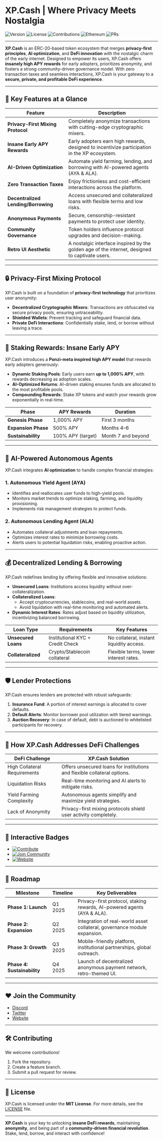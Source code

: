 # XP.Cash | **Where Privacy Meets Nostalgia**

![Version](https://img.shields.io/badge/version-1.0.0-blue.svg)
![License](https://img.shields.io/badge/license-MIT-green.svg)
![Contributions](https://img.shields.io/badge/contributions-welcome-brightgreen.svg)
![Ethereum](https://img.shields.io/badge/Built%20on-ERC--20-orange.svg)
![PRs](https://img.shields.io/badge/PRs-Open-blueviolet.svg)

---

**XP.Cash** is an ERC-20-based token ecosystem that merges **privacy-first principles**, **AI optimization**, and **DeFi innovation** with the nostalgic charm of the early internet. Designed to empower its users, XP.Cash offers **insanely high APY rewards** for early adopters, prioritizes anonymity, and fosters a strong community-driven governance model. With zero transaction taxes and seamless interactions, XP.Cash is your gateway to a **secure, private, and profitable DeFi experience**.

---

## 🌟 **Key Features at a Glance**

| **Feature**                        | **Description**                                                                                  |
|------------------------------------|--------------------------------------------------------------------------------------------------|
| **Privacy-First Mixing Protocol**  | Completely anonymize transactions with cutting-edge cryptographic mixers.                       |
| **Insane Early APY Rewards**       | Early adopters earn high rewards, designed to incentivize participation in the XP ecosystem.     |
| **AI-Driven Optimization**         | Automate yield farming, lending, and borrowing with AI-powered agents (AYA & ALA).              |
| **Zero Transaction Taxes**         | Enjoy frictionless and cost-efficient interactions across the platform.                         |
| **Decentralized Lending/Borrowing**| Access unsecured and collateralized loans with flexible terms and low risks.                    |
| **Anonymous Payments**             | Secure, censorship-resistant payments to protect user identity.                                 |
| **Community Governance**           | Token holders influence protocol upgrades and decision-making.                                  |
| **Retro UI Aesthetic**             | A nostalgic interface inspired by the golden age of the internet, designed to captivate users.  |

---

## 🔒 **Privacy-First Mixing Protocol**

XP.Cash is built on a foundation of **privacy-first technology** that prioritizes user anonymity:
- **Decentralized Cryptographic Mixers**: Transactions are obfuscated via secure privacy pools, ensuring untraceability.
- **Shielded Wallets**: Prevent tracking and safeguard financial data.
- **Private DeFi Interactions**: Confidentially stake, lend, or borrow without leaving a trace.

---

## 💸 **Staking Rewards: Insane Early APY**

XP.Cash introduces a **Ponzi-meta inspired high APY model** that rewards early adopters generously:
- **Dynamic Staking Pools**: Early users earn **up to 1,000% APY**, with rewards decreasing as adoption scales.
- **AI-Optimized Returns**: AI-driven staking ensures funds are allocated to the most profitable pools.
- **Compounding Rewards**: Stake XP tokens and watch your rewards grow exponentially in real-time.

| **Phase**          | **APY Rewards**       | **Duration**                |
|---------------------|-----------------------|-----------------------------|
| **Genesis Phase**   | 1,000% APY            | First 3 months              |
| **Expansion Phase** | 500% APY              | Months 4–6                  |
| **Sustainability**  | 100% APY (target)     | Month 7 and beyond          |

---

## 🤖 **AI-Powered Autonomous Agents**

XP.Cash integrates **AI optimization** to handle complex financial strategies:
### **1. Autonomous Yield Agent (AYA)**
- Identifies and reallocates user funds to high-yield pools.
- Monitors market trends to optimize staking, farming, and liquidity provisioning.
- Implements risk management strategies to protect funds.

### **2. Autonomous Lending Agent (ALA)**
- Automates collateral adjustments and loan repayments.
- Optimizes interest rates to minimize borrowing costs.
- Alerts users to potential liquidation risks, enabling proactive action.

---

## 💰 **Decentralized Lending & Borrowing**

XP.Cash redefines lending by offering flexible and innovative solutions:
- **Unsecured Loans**: Institutions access liquidity without over-collateralization.
- **Collateralized Loans**:
  - Accept cryptocurrencies, stablecoins, and real-world assets.
  - Avoid liquidation with real-time monitoring and automated alerts.
- **Dynamic Interest Rates**: Rates adjust based on liquidity utilization, incentivizing balanced borrowing.

| **Loan Type**      | **Requirements**                 | **Key Features**                           |
|---------------------|----------------------------------|---------------------------------------------|
| **Unsecured Loans** | Institutional KYC + Credit Check| No collateral, instant liquidity access.    |
| **Collateralized**  | Crypto/Stablecoin collateral    | Flexible terms, lower interest rates.       |

---

## 🛡️ **Lender Protections**

XP.Cash ensures lenders are protected with robust safeguards:
1. **Insurance Fund**: A portion of interest earnings is allocated to cover defaults.
2. **Default Alerts**: Monitor borrower pool utilization with tiered warnings.
3. **Auction Recovery**: In case of default, debt is auctioned to whitelisted participants for recovery.

---

## 🚀 **How XP.Cash Addresses DeFi Challenges**

| **DeFi Challenge**                  | **XP.Cash Solution**                                               |
|-------------------------------------|---------------------------------------------------------------------|
| High Collateral Requirements        | Offers unsecured loans for institutions and flexible collateral options. |
| Liquidation Risks                   | Real-time monitoring and AI alerts to mitigate risks.              |
| Yield Farming Complexity            | Autonomous agents simplify and maximize yield strategies.          |
| Lack of Anonymity                   | Privacy-first mixing protocols shield user activity completely.    |

---

## 📑 **Interactive Badges**

- [![Contribute](https://img.shields.io/badge/contribute-open-brightgreen.svg)](https://github.com/XP-Cash/XP.Cash)
- [![Join Community](https://img.shields.io/badge/discord-join-blue.svg)](https://discord.gg/xpcash)
- [![Website](https://img.shields.io/badge/website-xp.cash-orange.svg)](https://xp.cash)

---

## 📝 **Roadmap**

| **Milestone**          | **Timeline**                | **Key Deliverables**                                                       |
|-------------------------|----------------------------|-----------------------------------------------------------------------------|
| **Phase 1: Launch**    | Q1 2025                    | Privacy-first protocol, staking rewards, AI-powered agents (AYA & ALA).    |
| **Phase 2: Expansion** | Q2 2025                    | Integration of real-world asset collateral, governance module expansion.    |
| **Phase 3: Growth**    | Q3 2025                    | Mobile-friendly platform, institutional partnerships, global outreach.      |
| **Phase 4: Sustainability** | Q4 2025             | Launch of decentralized anonymous payment network, retro-themed UI.         |

---

## ❤️ **Join the Community**

- [Discord](https://discord.gg/xpcash)  
- [Twitter](https://twitter.com/xpcash)  
- [Website](https://xp.cash)

---

## 🛠️ **Contributing**

We welcome contributions!  
1. Fork the repository.  
2. Create a feature branch.  
3. Submit a pull request for review.  

---

## 📜 **License**

XP.Cash is licensed under the **MIT License**. For more details, see the [LICENSE](./LICENSE) file.

---

**XP.Cash** is your key to unlocking **insane DeFi rewards**, maintaining **anonymity**, and being part of a **community-driven financial revolution**. Stake, lend, borrow, and interact with confidence!
